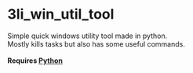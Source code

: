 # 3li_win_util_tool
Simple quick windows utility tool made in python. <br>
Mostly kills tasks but also has some useful commands. <br>
<br>
**Requires [Python](https://www.python.org/downloads/)** <br>
